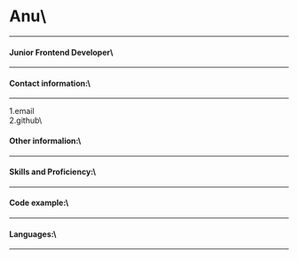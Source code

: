 # Anu\

---

#### Junior Frontend Developer\

---

#### Contact information:\

---

1.email\
2.github\

#### Other informalion:\

---

#### Skills and Proficiency:\

---

#### Code example:\

---

#### Languages:\

---
